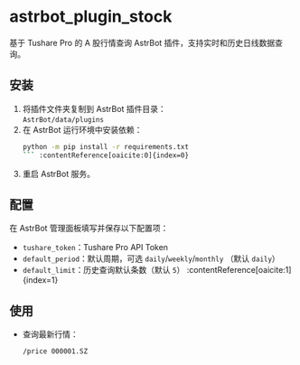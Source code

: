 # astrbot_plugin_stock

基于 Tushare Pro 的 A 股行情查询 AstrBot 插件，支持实时和历史日线数据查询。

## 安装

1. 将插件文件夹复制到 AstrBot 插件目录：  
   `AstrBot/data/plugins`  
2. 在 AstrBot 运行环境中安装依赖：  
   ```bash
   python -m pip install -r requirements.txt
   ``` :contentReference[oaicite:0]{index=0}

3. 重启 AstrBot 服务。

## 配置

在 AstrBot 管理面板填写并保存以下配置项：  
- `tushare_token`：Tushare Pro API Token  
- `default_period`：默认周期，可选 `daily`/`weekly`/`monthly` （默认 `daily`）  
- `default_limit`：历史查询默认条数（默认 `5`） :contentReference[oaicite:1]{index=1}

## 使用

- 查询最新行情：  
  ```text
  /price 000001.SZ

